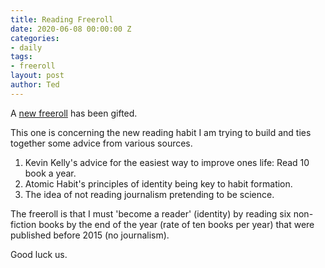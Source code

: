 ```yaml
---
title: Reading Freeroll
date: 2020-06-08 00:00:00 Z
categories:
- daily
tags:
- freeroll
layout: post
author: Ted
---
```


A [new freeroll](https://freerollio.github.io/#0xb08967ee14b9567b6818fded2ed4eb7b4d97b9069ba566f20ec5dc74e5aa77c8) has been gifted.

This one is concerning the new reading habit I am trying to build and ties together some advice from various sources.

1. Kevin Kelly's advice for the easiest way to improve ones life: Read 10 book a year.
1. Atomic Habit's principles of identity being key to habit formation.
1. The idea of not reading journalism pretending to be science.  

The freeroll is that I must 'become a reader' (identity) by reading six non-fiction books by the end of the year (rate of ten books per year) that were published before 2015 (no journalism).

Good luck us.
